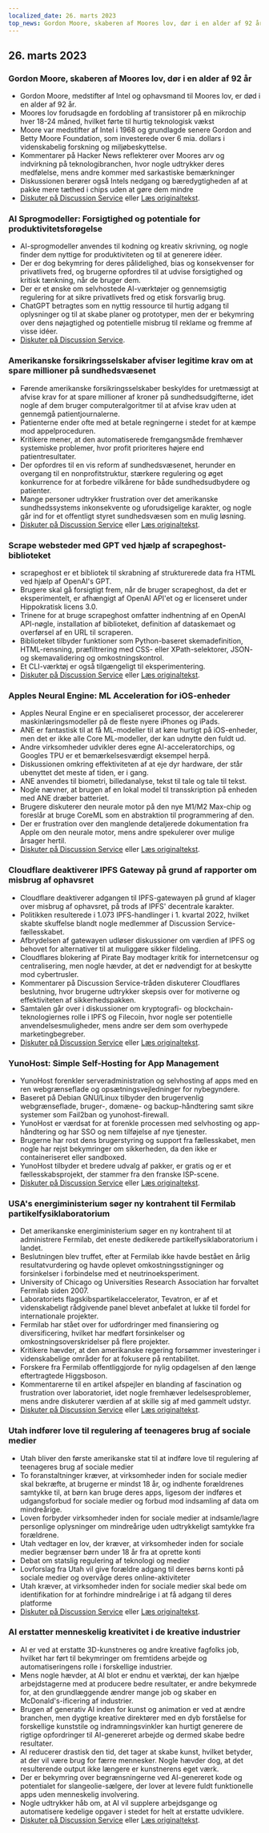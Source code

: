 ```yaml
---
localized_date: 26. marts 2023
top_news: Gordon Moore, skaberen af Moores lov, dør i en alder af 92 år
---
```




## 26. marts 2023

### Gordon Moore, skaberen af Moores lov, dør i en alder af 92 år

- Gordon Moore, medstifter af Intel og ophavsmand til Moores lov, er død i en alder af 92 år.
- Moores lov forudsagde en fordobling af transistorer på en mikrochip hver 18-24 måned, hvilket førte til hurtig teknologisk vækst
- Moore var medstifter af Intel i 1968 og grundlagde senere Gordon and Betty Moore Foundation, som investerede over 6 mia. dollars i videnskabelig forskning og miljøbeskyttelse.
- Kommentarer på Hacker News reflekterer over Moores arv og indvirkning på teknologibranchen, hvor nogle udtrykker deres medfølelse, mens andre kommer med sarkastiske bemærkninger
- Diskussionen berører også Intels nedgang og bæredygtigheden af at pakke mere tæthed i chips uden at gøre dem mindre
- [Diskuter på Discussion Service](http://news.ycombinator.com/item?id=35297420) eller [Læs originaltekst](https://www.moore.org/article-detail?newsUrlName=in-memoriam-gordon-moore-1929-2023).

### AI Sprogmodeller: Forsigtighed og potentiale for produktivitetsforøgelse

- AI-sprogmodeller anvendes til kodning og kreativ skrivning, og nogle finder dem nyttige for produktiviteten og til at generere idéer.
- Der er dog bekymring for deres pålidelighed, bias og konsekvenser for privatlivets fred, og brugerne opfordres til at udvise forsigtighed og kritisk tænkning, når de bruger dem.
- Der er et ønske om selvhostede AI-værktøjer og gennemsigtig regulering for at sikre privatlivets fred og etisk forsvarlig brug.
- ChatGPT betragtes som en nyttig ressource til hurtig adgang til oplysninger og til at skabe planer og prototyper, men der er bekymring over dens nøjagtighed og potentielle misbrug til reklame og fremme af visse idéer.
- [Diskuter på Discussion Service](http://news.ycombinator.com/item?id=35299071).

### Amerikanske forsikringsselskaber afviser legitime krav om at spare millioner på sundhedsvæsenet

- Førende amerikanske forsikringsselskaber beskyldes for uretmæssigt at afvise krav for at spare millioner af kroner på sundhedsudgifterne, idet nogle af dem bruger computeralgoritmer til at afvise krav uden at gennemgå patientjournalerne.
- Patienterne ender ofte med at betale regningerne i stedet for at kæmpe mod appelproceduren.
- Kritikere mener, at den automatiserede fremgangsmåde fremhæver systemiske problemer, hvor profit prioriteres højere end patientresultater.
- Der opfordres til en vis reform af sundhedsvæsenet, herunder en overgang til en nonprofitstruktur, stærkere regulering og øget konkurrence for at forbedre vilkårene for både sundhedsudbydere og patienter.
- Mange personer udtrykker frustration over det amerikanske sundhedssystems inkonsekvente og uforudsigelige karakter, og nogle går ind for et offentligt styret sundhedsvæsen som en mulig løsning.
- [Diskuter på Discussion Service](http://news.ycombinator.com/item?id=35304017) eller [Læs originaltekst](https://www.propublica.org/article/cigna-pxdx-medical-health-insurance-rejection-claims).

### Scrape websteder med GPT ved hjælp af scrapeghost-biblioteket

- scrapeghost er et bibliotek til skrabning af strukturerede data fra HTML ved hjælp af OpenAI's GPT.
- Brugere skal gå forsigtigt frem, når de bruger scrapeghost, da det er eksperimentelt, er afhængigt af OpenAI API'et og er licenseret under Hippokratisk licens 3.0.
- Trinene for at bruge scrapeghost omfatter indhentning af en OpenAI API-nøgle, installation af biblioteket, definition af dataskemaet og overførsel af en URL til scraperen.
- Biblioteket tilbyder funktioner som Python-baseret skemadefinition, HTML-rensning, præfiltrering med CSS- eller XPath-selektorer, JSON- og skemavalidering og omkostningskontrol.
- Et CLI-værktøj er også tilgængeligt til eksperimentering.
- [Diskuter på Discussion Service](http://news.ycombinator.com/item?id=35305655) eller [Læs originaltekst](https://jamesturk.github.io/scrapeghost/).

### Apples Neural Engine: ML Acceleration for iOS-enheder

- Apples Neural Engine er en specialiseret processor, der accelererer maskinlæringsmodeller på de fleste nyere iPhones og iPads.
- ANE er fantastisk til at få ML-modeller til at køre hurtigt på iOS-enheder, men det er ikke alle Core ML-modeller, der kan udnytte den fuldt ud.
- Andre virksomheder udvikler deres egne AI-acceleratorchips, og Googles TPU er et bemærkelsesværdigt eksempel herpå.
- Diskussionen omkring effektiviteten af at eje dyr hardware, der står ubenyttet det meste af tiden, er i gang.
- ANE anvendes til biometri, billedanalyse, tekst til tale og tale til tekst.
- Nogle nævner, at brugen af en lokal model til transskription på enheden med ANE dræber batteriet.
- Brugere diskuterer den neurale motor på den nye M1/M2 Max-chip og foreslår at bruge CoreML som en abstraktion til programmering af den.
- Der er frustration over den manglende detaljerede dokumentation fra Apple om den neurale motor, mens andre spekulerer over mulige årsager hertil.
- [Diskuter på Discussion Service](http://news.ycombinator.com/item?id=35301447) eller [Læs originaltekst](https://github.com/hollance/neural-engine).

### Cloudflare deaktiverer IPFS Gateway på grund af rapporter om misbrug af ophavsret

- Cloudflare deaktiverer adgangen til IPFS-gatewayen på grund af klager over misbrug af ophavsret, på trods af IPFS' decentrale karakter.
- Politikken resulterede i 1.073 IPFS-handlinger i 1. kvartal 2022, hvilket skabte skuffelse blandt nogle medlemmer af Discussion Service-fællesskabet.
- Afbrydelsen af gatewayen udløser diskussioner om værdien af IPFS og behovet for alternativer til at muliggøre sikker fildeling.
- Cloudflares blokering af Pirate Bay modtager kritik for internetcensur og centralisering, men nogle hævder, at det er nødvendigt for at beskytte mod cybertrusler.
- Kommentarer på Discussion Service-tråden diskuterer Cloudflares beslutning, hvor brugerne udtrykker skepsis over for motiverne og effektiviteten af sikkerhedspakken.
- Samtalen går over i diskussioner om kryptografi- og blockchain-teknologiernes rolle i IPFS og Filecoin, hvor nogle ser potentielle anvendelsesmuligheder, mens andre ser dem som overhypede marketingbegreber.
- [Diskuter på Discussion Service](http://news.ycombinator.com/item?id=35300200) eller [Læs originaltekst](https://torrentfreak.com/cloudflare-disables-access-to-pirated-content-on-its-ipfs-gateway-230324/).

### YunoHost: Simple Self-Hosting for App Management

- YunoHost forenkler serveradministration og selvhosting af apps med en ren webgrænseflade og opsætningsvejledninger for nybegyndere.
- Baseret på Debian GNU/Linux tilbyder den brugervenlig webgrænseflade, bruger-, domæne- og backup-håndtering samt sikre systemer som Fail2ban og yunohost-firewall.
- YunoHost er værdsat for at forenkle processen med selvhosting og app-håndtering og har SSO og nem tilføjelse af nye tjenester.
- Brugerne har rost dens brugerstyring og support fra fællesskabet, men nogle har rejst bekymringer om sikkerheden, da den ikke er containeriseret eller sandboxed.
- YunoHost tilbyder et bredere udvalg af pakker, er gratis og er et fællesskabsprojekt, der stammer fra den franske ISP-scene.
- [Diskuter på Discussion Service](http://news.ycombinator.com/item?id=35300482) eller [Læs originaltekst](https://yunohost.org).

### USA's energiministerium søger ny kontrahent til Fermilab partikelfysiklaboratorium

- Det amerikanske energiministerium søger en ny kontrahent til at administrere Fermilab, det eneste dedikerede partikelfysiklaboratorium i landet.
- Beslutningen blev truffet, efter at Fermilab ikke havde bestået en årlig resultatvurdering og havde oplevet omkostningsstigninger og forsinkelser i forbindelse med et neutrinoeksperiment.
- University of Chicago og Universities Research Association har forvaltet Fermilab siden 2007.
- Laboratoriets flagskibspartikelaccelerator, Tevatron, er af et videnskabeligt rådgivende panel blevet anbefalet at lukke til fordel for internationale projekter.
- Fermilab har stået over for udfordringer med finansiering og diversificering, hvilket har medført forsinkelser og omkostningsoverskridelser på flere projekter.
- Kritikere hævder, at den amerikanske regering forsømmer investeringer i videnskabelige områder for at fokusere på rentabilitet.
- Forskere fra Fermilab offentliggjorde for nylig opdagelsen af den længe eftertragtede Higgsboson.
- Kommentarerne til en artikel afspejler en blanding af fascination og frustration over laboratoriet, idet nogle fremhæver ledelsesproblemer, mens andre diskuterer værdien af at skille sig af med gammelt udstyr.
- [Diskuter på Discussion Service](http://news.ycombinator.com/item?id=35303391) eller [Læs originaltekst](https://www.science.org/content/article/major-shake-coming-fermilab-troubled-u-s-particle-physics-center).

### Utah indfører love til regulering af teenageres brug af sociale medier

- Utah bliver den første amerikanske stat til at indføre love til regulering af teenageres brug af sociale medier
- To foranstaltninger kræver, at virksomheder inden for sociale medier skal bekræfte, at brugerne er mindst 18 år, og indhente forældrenes samtykke til, at børn kan bruge deres apps, ligesom der indføres et udgangsforbud for sociale medier og forbud mod indsamling af data om mindreårige.
- Loven forbyder virksomheder inden for sociale medier at indsamle/lagre personlige oplysninger om mindreårige uden udtrykkeligt samtykke fra forældrene.
- Utah vedtager en lov, der kræver, at virksomheder inden for sociale medier begrænser børn under 18 år fra at oprette konti
- Debat om statslig regulering af teknologi og medier
- Lovforslag fra Utah vil give forældre adgang til deres børns konti på sociale medier og overvåge deres online-aktiviteter
- Utah kræver, at virksomheder inden for sociale medier skal bede om identifikation for at forhindre mindreårige i at få adgang til deres platforme
- [Diskuter på Discussion Service](http://news.ycombinator.com/item?id=35307647) eller [Læs originaltekst](https://www.bbc.com/news/world-us-canada-65060733).

### AI erstatter menneskelig kreativitet i de kreative industrier

- AI er ved at erstatte 3D-kunstneres og andre kreative fagfolks job, hvilket har ført til bekymringer om fremtidens arbejde og automatiseringens rolle i forskellige industrier.
- Mens nogle hævder, at AI blot er endnu et værktøj, der kan hjælpe arbejdstagerne med at producere bedre resultater, er andre bekymrede for, at den grundlæggende ændrer mange job og skaber en McDonald's-ificering af industrier.
- Brugen af generativ AI inden for kunst og animation er ved at ændre branchen, men dygtige kreative direktører med en dyb forståelse for forskellige kunststile og indramningsvinkler kan hurtigt generere de rigtige opfordringer til AI-genereret arbejde og dermed skabe bedre resultater.
- AI reducerer drastisk den tid, det tager at skabe kunst, hvilket betyder, at der vil være brug for færre mennesker. Nogle hævder dog, at det resulterende output ikke længere er kunstnerens eget værk.
- Der er bekymring over begrænsningerne ved AI-genereret kode og potentialet for slangeolie-sælgere, der lover at levere fuldt funktionelle apps uden menneskelig involvering.
- Nogle udtrykker håb om, at AI vil supplere arbejdsgange og automatisere kedelige opgaver i stedet for helt at erstatte udviklere.
- [Diskuter på Discussion Service](http://news.ycombinator.com/item?id=35308498) eller [Læs originaltekst](https://reddit.com/r/blender/comments/121lhfq/i_lost_everything_that_made_me_love_my_job/).


